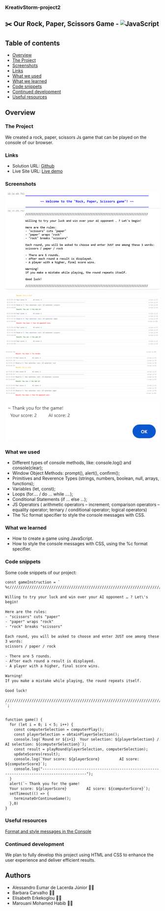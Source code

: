 ### KreativStorm-project2
## ✂️ Our Rock, Paper, Scissors Game - ![JavaScript](https://img.shields.io/badge/javascript-%23323330.svg?style=for-the-badge&logo=javascript&logoColor=%23F7DF1E)  


## Table of contents

  - [Overview](#overview)
  - [The Project](#the-project)
  - [Screenshots](#screenshots)
  - [Links](#links)
  - [What we used](#What-we-used)
  - [What we learned](#what-we-learned)
  - [Code snippets](#Code-snippets)
  - [Continued development](#continued-development)
  - [Useful resources](#useful-resources)


## Overview

### The Project
We created a rock, paper, scissors Js game that can be played on the console of our browser.

### Links

- Solution URL: [Github](https://github.com/elic4vet/kreativstorm-project2-game)
- Live Site URL: [Live demo](https://github.com/elic4vet/kreativstorm-project2-game)

### Screenshots

![Screenshot](./assets/images/instructions.png)

![Screenshot](./assets/images/results1.png)

![Screenshot](./assets/images/results2.png)

![Screenshot](./assets/images/resultpopup.png)


### What we used

- Different types of console methods, like: console.log() and console(clear);
- Window Object Methods: prompt(), alert(), confirm();
- Primitives and Reverence Types (strings, numbers, boolean, null, arrays, functions);
- Variables (let, const);
- Loops (for…. / do … while ….);
- Conditional Statements (if … else …);
- JS Operators ( arithmetic operators – increment; comparison operators – equality operator; ternary / conditional operator; logical operators)
- The %c format specifier to style the console messages with CSS.

### What we learned

- How to create a game using  JavaScript.
- How to style the console messages with CSS, using the %c format specifier.

### Code snippets

Some code snippets of our project:

```JS
const gameInstruction = `
%c///////////////////////////////////////////////////////////////////////////

Willing to try your luck and win over your AI opponent … ? Let\'s begin!

Here are the rules:
- "scissors" cuts "paper"
- "paper" wraps "rock"
- "rock" breaks "scissors"

Each round, you will be asked to choose and enter JUST one among these 3 words:
scissors / paper / rock

- There are 5 rounds.
- After each round a result is displayed.
- A player with a higher, final score wins.

Warning!
If you make a mistake while playing, the round repeats itself.

Good luck!

///////////////////////////////////////////////////////////////////////////
`;
 
```
```JS
function game() {
  for (let i = 0; i < 5; i++) {
    const computerSelection = computerPlay();
    const playerSelection = obtainPlayerSelection();
    console.log(`Round nr ${i+1}  Your selection: ${playerSelection} / AI selection: ${computerSelection}`);
    const result = playRound(playerSelection, computerSelection);
    updateScores(result);
    console.log(`Your score: ${playerScore}         AI score: ${computerScore}`);
    console.log("------------------------------------------------------------------------------------------");
  }
  alert(`~ Thank you for the game!
  Your score: ${playerScore}         AI score: ${computerScore}`);
  setTimeout(() => {
    terminateOrContinueGame();
  },0)
}
```

### Useful resources

[Format and style messages in the Console](https://developer.chrome.com/docs/devtools/console/format-style)

### Continued development
We plan to fully develop this project using HTML and CSS to enhance the user experience and deliver efficient results.

## Authors

- Alessandro Eumar de Lacerda Júnior 👨‍💻
- Barbara Carvalho 👩‍💻
- Elisabeth Erkekoglou 👩‍💻
- Marouani Mohamed Habib 👨‍💻